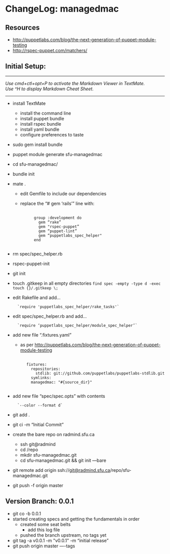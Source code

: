 # ChangeLog: managedmac

## Resources

- http://puppetlabs.com/blog/the-next-generation-of-puppet-module-testing
- http://rspec-puppet.com/matchers/

## Initial Setup:

---

_Use cmd+ctl+opt+P to activate the Markdown Viewer in TextMate._<br>
_Use ^H to display Markdown Cheat Sheet._

---


- install TextMate
  * install the command line
  * install puppet bundle
  * install rspec bundle
  * install yaml bundle
  * configure preferences to taste
- sudo gem install bundle
- puppet module generate sfu-managedmac
- cd sfu-managedmac/
- bundle init
- mate .
  * edit Gemfile to include our dependencies
  * replace the “# gem ‘rails’” line with:
  
    <pre>
      <code>
          group :development do
            gem “rake”
            gem "rspec-puppet”
            gem “puppet-lint”
            gem “puppetlabs_spec_helper"
          end
      </code>
    </pre>
- rm spec/spec_helper.rb 
- rspec-puppet-init
- git init
- touch .gitkeep in all empty directories
        `find spec -empty -type d -exec touch {}/.gitkeep \;`
- edit Rakefile and add...

        `require 'puppetlabs_spec_helper/rake_tasks'`
- edit spec/spec_helper.rb and add...

        `require ‘puppetlabs_spec_helper/module_spec_helper’`
- add new file “.fixtures.yaml”
  * as per http://puppetlabs.com/blog/the-next-generation-of-puppet-module-testing
  
  <pre>
    <code>
        fixtures:
          repositories:
            stdlib: git://github.com/puppetlabs/puppetlabs-stdlib.git
          symlinks:
          managedmac: "#{source_dir}"
    </code>
  </pre>
- add new file “spec/spec.opts” with contents

        `--color --format d`
- git add .
- git ci -m “Initial Commit”
- create the bare repo on radmind.sfu.ca
  * ssh git@radmind
  * cd /repo
  * mkdir sfu-managedmac.git
  * cd sfu-managedmac.git && git init —bare
- git remote add origin ssh://git@radmind.sfu.ca/repo/sfu-managedmac.git
- git push -f origin master

## Version Branch: 0.0.1
- git co -b 0.0.1
- started creating specs and getting the fundamentals in order
  * created some seat belts
	* add this log file
  * pushed the branch upstream, no tags yet
- git tag -a v0.0.1 -m "v0.0.1" -m “initial release”
- git push origin master —-tags 


